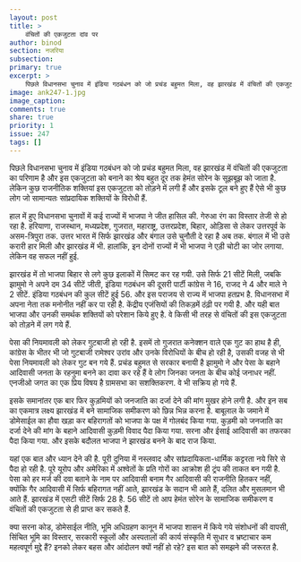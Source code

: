```yaml
---
layout: post
title: >
    वंचितों की एकजुटता दांव पर
author: binod
section: नजरिया
subsection:
primary: true
excerpt: >
    पिछले विधानसभा चुनाव में इंडिया गठबंधन को जो प्रचंड बहुमत मिला, वह झारखंड में वंचितों की एकजुटता का परिणाम है और इस एकजुटता को बनाने का श्रेय बहुत दूर तक हेमंत सोरेन के सूझबूझ को जाता है.
image: ank247-1.jpg
image_caption:
comments: true
share: true
priority: 1
issue: 247
tags: []
---
```


पिछले विधानसभा चुनाव में इंडिया गठबंधन को जो प्रचंड बहुमत मिला, वह झारखंड में वंचितों की एकजुटता का परिणाम है और इस एकजुटता को बनाने का श्रेय बहुत दूर तक हेमंत सोरेन के सूझबूझ को जाता है. लेकिन कुछ राजनीतिक शक्तियां इस एकजुटता को तोड़ने में लगी हैं और इसके टूल बने हुए हैं ऐसे भी कुछ लोग जो सामान्यतः सांप्रदायिक शक्तियों के विरोधी हैं.

हाल में हुए विधानसभा चुनावों में कई राज्यों में भाजपा ने जीत हासिल की. गेरुआ रंग का विस्तार तेजी से हो रहा है. हरियाणा, राजस्थान, मध्यप्रदेश, गुजरात, महाराष्ट्र, उत्तरप्रदेश, बिहार, ओड़िसा से लेकर उत्तरपूर्व के असम-त्रिपुरा तक. उत्तर भारत में सिर्फ झारखंड और बंगाल उसे चुनौती दे रहा है अब तक. बंगाल में भी उसे करारी हार मिली और झारखंड में भी. हालांकि, इन दोनों राज्यों में भी भाजपा ने एड़ी चोटी का जोर लगाया. लेकिन वह सफल नहीं हुई.

झारखंड में तो भाजपा बिहार से लगे कुछ इलाकों में सिमट कर रह गयी. उसे सिर्फ 21 सीटें मिली, जबकि झामुमो ने अपने दम 34 सीटें जीती, इंडिया गठबंधन की दूसरी पार्टी कांग्रेस ने 16, राजद ने 4 और माले ने 2 सीटें. इंडिया गठबंधन की कुल सीटें हुई 56. और इस पराजय से राज्य में भाजपा हतप्रभ है. विधानसभा में अपना नेता तक मनोनीत नहीं कर पा रही है. केंद्रीय एजंसियों की तिकड़में ठंढ़ी पर गयी है. और यही बात भाजपा और उनकी समर्थक शक्तियों को परेशान किये हुए है. वे किसी भी तरह से वंचितों की इस एकजुटता को तोड़ने में लग गये हैं.

पेसा की नियमावली को लेकर गुटबाजी हो रही है. इसमें तो गुजरात कनेक्शन वाले एक गुट का हाथ है ही, कांग्रेस के भीतर भी जो गुटबाजी रामेश्वर उरांव और उनके विरोधियों के बीच हो रही है, उसकी वजह से भी पेसा नियमावली को लेकर गुट बन गये हैं. प्रचंड बहुमत से सरकार बनायी है झामुमो ने और पेसा के बहाने आदिवासी जनता के रहनुमा बनने का दावा कर रहे हैं वे लोग जिनका जनता के बीच कोई जनाधर नहीं. एनजीओ जगत का एक प्रिय विषय है ग्रामसभा का सशक्तिकरण. वे भी सक्रिय हो गये हैं.

इसके समानांतर एक बार फिर कुड़मियों को जनजाति का दर्जा देने की मांग मुखर होने लगी है. और इन सब का एकमात्र लक्ष्य झारखंड में बने सामाजिक समीकरण को छिन्न भिन्न करना है. बाबूलाल के जमाने में डोमेसाईल का हौवा खड़ा कर बहिरागतों को भाजपा के पक्ष में गोलबंद किया गया. कुड़मी को जनजाति का दर्जा देने की मांग के बहाने आदिवासी कुड़मी विवाद पैदा किया गया. सरना और ईसाई आदिवासी का तफरका पैदा किया गया. और इसके बदौलत भाजपा ने झारखंड बनने के बाद राज किया.

यहां एक बात और ध्यान देने की है. पूरी दुनिया में नस्लवाद और सांप्रदायिकता-धार्मिक कट्टरता नये सिरे से पैदा हो रही है. पूरे यूरोप और अमेरिका में अश्वेतों के प्रति गोरों का आक्रोश ही ट्रंप की ताकत बन गयी है. पेसा को हर मर्ज की दवा बताने के नाम पर आदिवासी बनाम गैर आदिवासी की राजनीति हितकर नहीं, क्योंकि गैर आदिवासी में सिर्फ बहिरागत नहीं आते, झारखंड के सदान भी आते हैं, दलित और मुसलमान भी आते हैं. झारखंड में एसटी सीटें सिर्फ 28 है. 56 सीटें तो आप हेमंत सोरेन के सामाजिक समीकरण व वंचितों की एकजुटता से ही प्राप्त कर सकते हैं.

क्या सरना कोड, डोमेसाईल नीति, भूमि अधिग्रहण कानून में भाजपा शासन में किये गये संशोधनों की वापसी, सिंचित भूमि का विस्तार, सरकारी स्कूलों और अस्पतालों की कार्य संस्कृति में सुधार व भ्रष्टाचार कम महत्वपूर्ण मुद्दे हैं? इनको लेकर बहस और आंदोलन क्यों नहीं हो रहे? इस बात को समझने की जरूरत है. 
